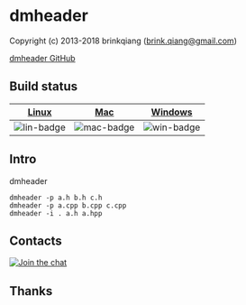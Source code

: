 # dmheader

Copyright (c) 2013-2018 brinkqiang (brink.qiang@gmail.com)

[dmheader GitHub](https://github.com/brinkqiang/dmheader)

## Build status
| [Linux][lin-link] | [Mac][mac-link] | [Windows][win-link] |
| :---------------: | :----------------: | :-----------------: |
| ![lin-badge]      | ![mac-badge]       | ![win-badge]        |

[lin-badge]: https://github.com/brinkqiang/dmheader/workflows/linux/badge.svg "linux build status"
[lin-link]:  https://github.com/brinkqiang/dmheader/actions/workflows/linux.yml "linux build status"
[mac-badge]: https://github.com/brinkqiang/dmheader/workflows/mac/badge.svg "mac build status"
[mac-link]:  https://github.com/brinkqiang/dmheader/actions/workflows/mac.yml "mac build status"
[win-badge]: https://github.com/brinkqiang/dmheader/workflows/win/badge.svg "win build status"
[win-link]:  https://github.com/brinkqiang/dmheader/actions/workflows/win.yml "win build status"

## Intro
dmheader
```
dmheader -p a.h b.h c.h
dmheader -p a.cpp b.cpp c.cpp
dmheader -i . a.h a.hpp
```
## Contacts
[![Join the chat](https://badges.gitter.im/brinkqiang/dmheader/Lobby.svg)](https://gitter.im/brinkqiang/dmheader)

## Thanks
